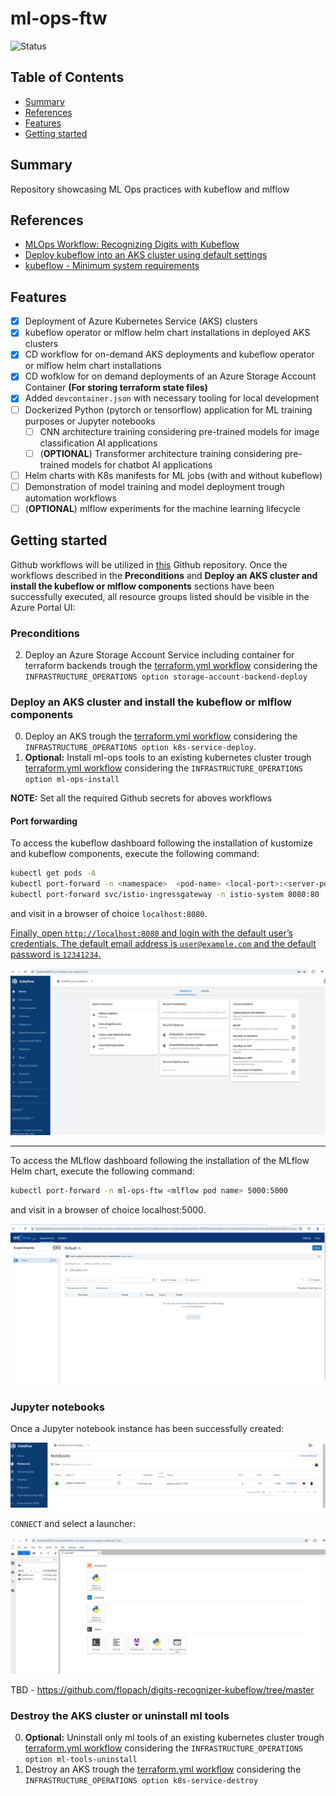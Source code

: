 # ml-ops-ftw

![Status](https://img.shields.io/badge/Status-On%20Hold-yellow)

## Table of Contents

+ [Summary](#summary)
+ [References](#references)
+ [Features](#features)
+ [Getting started](#getting-started)

## Summary

Repository showcasing ML Ops practices with kubeflow and mlflow

## References

- [MLOps Workflow: Recognizing Digits with Kubeflow](https://github.com/flopach/digits-recognizer-kubeflow/tree/master)
- [Deploy kubeflow into an AKS cluster using default settings](https://azure.github.io/kubeflow-aks/main/docs/deployment-options/vanilla-installation/) 
- [kubeflow - Minimum system requirements](https://deploy-preview-1319--competent-brattain-de2d6d.netlify.app/docs/started/k8s/overview/#minimum-system-requirements)

## Features

- [x] Deployment of Azure Kubernetes Service (AKS) clusters
- [x] kubeflow operator or mlflow helm chart installations in deployed AKS clusters
- [x] CD workflow for on-demand AKS deployments and kubeflow operator or mlflow helm chart installations
- [x] CD wofklow for on demand deployments of an Azure Storage Account Container **(For storing terraform state files)**
- [x] Added `devcontainer.json` with necessary tooling for local development
- [ ] Dockerized Python (pytorch or tensorflow) application for ML training purposes or Jupyter notebooks
    - [ ] CNN architecture training considering pre-trained models for image classification AI applications
    - [ ] (**OPTIONAL**) Transformer architecture training considering pre-trained models for chatbot AI applications
- [ ] Helm charts with K8s manifests for ML jobs (with and without kubeflow)
- [ ] Demonstration of model training and model deployment trough automation workflows
- [ ] (**OPTIONAL**) mlflow experiments for the machine learning lifecycle

## Getting started

Github workflows will be utilized in [this](./.github/workflows/) Github repository. Once the workflows described in the **Preconditions** and **Deploy an AKS cluster and install the kubeflow or mlflow components** sections have been successfully executed, all resource groups listed should be visible in the Azure Portal UI:

### Preconditions

2. Deploy an Azure Storage Account Service including container for terraform backends trough the [terraform.yml workflow](https://github.com/MGTheTrain/ml-ops-ftw/actions/workflows/terraform.yml) considering the `INFRASTRUCTURE_OPERATIONS option storage-account-backend-deploy`

### Deploy an AKS cluster and install the kubeflow or mlflow components

0. Deploy an AKS trough the [terraform.yml workflow](https://github.com/MGTheTrain/ml-ops-ftw/actions/workflows/terraform.yml) considering the `INFRASTRUCTURE_OPERATIONS option k8s-service-deploy`. 
1. **Optional:** Install ml-ops tools to an existing kubernetes cluster trough [terraform.yml workflow](https://github.com/MGTheTrain/ml-ops-ftw/actions/workflows/terraform.yml) considering the `INFRASTRUCTURE_OPERATIONS option ml-ops-install`

**NOTE:** Set all the required Github secrets for aboves workflows


#### Port forwarding

To access the kubeflow dashboard following the installation of kustomize and kubeflow components, execute the following command:

```sh
kubectl get pods -A
kubectl port-forward -n <namespace>  <pod-name> <local-port>:<server-port>
kubectl port-forward svc/istio-ingressgateway -n istio-system 8080:80
```

and visit in a browser of choice `localhost:8080`. 

[Finally, open `http://localhost:8080` and login with the default user’s credentials. The default email address is `user@example.com` and the default password is `12341234`.](https://azure.github.io/kubeflow-aks/main/docs/deployment-options/vanilla-installation/)

![kubeflow-dashboard](./images/kubeflow-dashboard.PNG)

---

To access the MLflow dashboard following the installation of the MLflow Helm chart, execute the following command:

```sh
kubectl port-forward -n ml-ops-ftw <mlflow pod name> 5000:5000
```

and visit in a browser of choice localhost:5000. 

![mlflow-dashboard](./images/mlflow-dashboard.PNG)

### Jupyter notebooks

Once a Jupyter notebook instance has been successfully created:

![Jupyter Notebook instance in kubeflow dashboard](./images/kubeflow-jupyter-notebook-instance.PNG)

`CONNECT` and select a launcher:

![Select launcher in Jupyter Notebook](./images/kubeflow-jn-select-launcher.PNG)

TBD - https://github.com/flopach/digits-recognizer-kubeflow/tree/master 

### Destroy the AKS cluster or uninstall ml tools

0. **Optional:** Uninstall only ml tools of an existing kubernetes cluster trough [terraform.yml workflow](https://github.com/MGTheTrain/ml-ops-ftw/actions/workflows/terraform.yml) considering the `INFRASTRUCTURE_OPERATIONS option ml-tools-uninstall`
1. Destroy an AKS trough the [terraform.yml workflow](https://github.com/MGTheTrain/ml-ops-ftw/actions/workflows/terraform.yml) considering the `INFRASTRUCTURE_OPERATIONS option k8s-service-destroy`